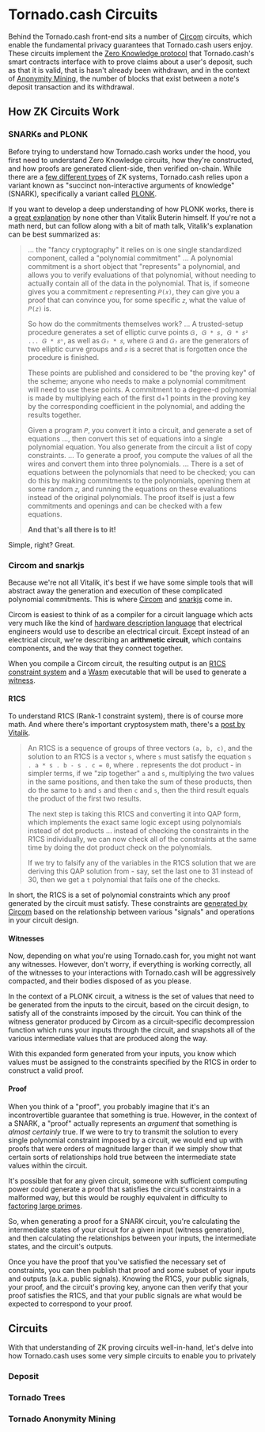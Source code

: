 # Tornado.cash Circuits

Behind the Tornado.cash front-end sits a number of [Circom](https://docs.circom.io/) circuits, which enable the
fundamental privacy guarantees that Tornado.cash users enjoy. These circuits implement the
[Zero Knowledge protocol](https://en.wikipedia.org/wiki/Zero-knowledge_proof) that Tornado.cash's smart contracts
interface with to prove claims about a user's deposit, such as that it is valid, that is hasn't already been withdrawn,
and in the context of [Anonymity Mining](anonymity-mining.md), the number of blocks that exist between a note's deposit
transaction and its withdrawal.

## How ZK Circuits Work

### SNARKs and PLONK

Before trying to understand how Tornado.cash works under the hood, you first need to understand Zero Knowledge circuits,
how they're constructed, and how proofs are generated client-side, then verified on-chain. While there are a
[few different types](https://en.wikipedia.org/wiki/Zero-knowledge_proof#Zero_knowledge_types) of ZK systems,
Tornado.cash relies upon a variant known as "succinct non-interactive arguments of knowledge" (SNARK),
specifically a variant called [PLONK](https://eprint.iacr.org/2019/953).

If you want to develop a deep understanding of how PLONK works, there is a
[great explanation](https://vitalik.ca/general/2019/09/22/plonk.html) by none other than Vitalik Buterin himself.
If you're not a math nerd, but can follow along with a bit of math talk, Vitalik's explanation can be best summarized as:

> ... the "fancy cryptography" it relies on is one single standardized component, called a "polynomial commitment" ...
> A polynomial commitment is a short object that "represents" a polynomial, and allows you to verify evaluations of that
> polynomial, without needing to actually contain all of the data in the polynomial. That is, if someone gives you a
> commitment `𝑐` representing `𝑃(𝑥)`, they can give you a proof that can convince you, for some specific `𝑧`, what the
> value of `𝑃(𝑧)` is.
> 
> So how do the commitments themselves work? ... A trusted-setup procedure generates a set of elliptic curve points
> `𝐺, 𝐺 * 𝑠, 𝐺 * 𝑠² ... 𝐺 * 𝑠ⁿ`, as well as `𝐺₂ * 𝑠`, where `𝐺` and `𝐺₂` are the generators of two elliptic curve
> groups and `𝑠` is a secret that is forgotten once the procedure is finished.
> 
> These points are published and considered to be "the proving key" of the scheme; anyone who needs to make a polynomial
> commitment will need to use these points. A commitment to a degree-d polynomial is made by multiplying each of the
> first d+1 points in the proving key by the corresponding coefficient in the polynomial, and adding the results together.
> 
> Given a program `𝑃`, you convert it into a circuit, and generate a set of equations ..., then convert this set of
> equations into a single polynomial equation. You also generate from the circuit a list of copy constraints. ...
> To generate a proof, you compute the values of all the wires and convert them into three polynomials. ... There is a
> set of equations between the polynomials that need to be checked; you can do this by making commitments to the
> polynomials, opening them at some random `𝑧`, and running the equations on these evaluations instead of the original
> polynomials. The proof itself is just a few commitments and openings and can be checked with a few equations.
> 
> **And that's all there is to it!**

Simple, right? Great.

### Circom and snarkjs

Because we're not all Vitalik, it's best if we have some simple tools that will abstract away the generation and
execution of these complicated polynomial commitments. This is where [Circom](https://docs.circom.io/) and
[snarkjs](https://github.com/iden3/snarkjs) come in.

Circom is easiest to think of as a compiler for a circuit language which acts very much like the kind of
[hardware description language](https://en.wikipedia.org/wiki/Hardware_description_language) that electrical engineers
would use to describe an electrical circuit. Except instead of an electrical circuit, we're describing an
**arithmetic circuit**, which contains components, and the way that they connect together.

When you compile a Circom circuit, the resulting output is an
[R1CS constraint system](https://docs.circom.io/1.-an-introduction/background#rank-1-constraint-system) and a
[Wasm](https://en.wikipedia.org/wiki/WebAssembly) executable that will be used to generate a
[witness](https://docs.circom.io/1.-an-introduction/background#witness).

#### R1CS

To understand R1CS (Rank-1 constraint system), there is of course more math. And where there's important
cryptosystem math, there's a [post by Vitalik](https://medium.com/@VitalikButerin/quadratic-arithmetic-programs-from-zero-to-hero-f6d558cea649#5539).

> An R1CS is a sequence of groups of three vectors `(a, b, c)`, and the solution to an R1CS is a vector `s`, where `s`
> must satisfy the equation `s . a * s . b - s . c = 0`, where `.` represents the dot product - in simpler terms, if we
> "zip together" `a` and `s`, multiplying the two values in the same positions, and then take the sum of these products,
> then do the same to `b` and `s` and then `c` and `s`, then the third result equals the product of the first two results.
> 
> The next step is taking this R1CS and converting it into QAP form, which implements the exact same logic except using
> polynomials instead of dot products ... instead of checking the constraints in the R1CS individually, we can now
> check all of the constraints at the same time by doing the dot product check on the polynomials.
> 
> If we try to falsify any of the variables in the R1CS solution that we are deriving this QAP solution from - say, set
> the last one to 31 instead of 30, then we get a `t` polynomial that fails one of the checks.

In short, the R1CS is a set of polynomial constraints which any proof generated by the circuit must satisfy. These
constraints are [generated by Circom](https://docs.circom.io/2.-circom-fundamentals/constraints-generation) based on the
relationship between various "signals" and operations in your circuit design.

#### Witnesses

Now, depending on what you're using Tornado.cash for, you might not want any witnesses. However, don't worry, if
everything is working correctly, all of the witnesses to your interactions with Tornado.cash will be aggressively
compacted, and their bodies disposed of as you please.

In the context of a PLONK circuit, a witness is the set of values that need to be generated from the inputs to the
circuit, based on the circuit design, to satisfy all of the constraints imposed by the circuit. You can think of the
witness generator produced by Circom as a circuit-specific decompression function which runs your inputs through the
circuit, and snapshots all of the various intermediate values that are produced along the way.

With this expanded form generated from your inputs, you know which values must be assigned to the constraints specified
by the R1CS in order to construct a valid proof.

#### Proof

When you think of a "proof", you probably imagine that it's an incontrovertible guarantee that something is true.
However, in the context of a SNARK, a "proof" actually represents an *argument* that something is *almost certainly*
true. If we were to try to transmit the solution to every single polynomial constraint imposed by a circuit, we would
end up with proofs that were orders of magnitude larger than if we simply show that certain sorts of relationships hold
true between the intermediate state values within the circuit.

It's possible that for any given circuit, someone with sufficient computing power could generate a proof that satisfies
the circuit's constraints in a malformed way, but this would be roughly equivalent in difficulty to
[factoring large primes](https://en.wikipedia.org/wiki/RSA_Factoring_Challenge).

So, when generating a proof for a SNARK circuit, you're calculating the intermediate states of your circuit for a given
input (witness generation), and then calculating the relationships between your inputs, the intermediate states, and
the circuit's outputs.

Once you have the proof that you've satisfied the necessary set of constraints, you can then publish that proof and 
some subset of your inputs and outputs (a.k.a. public signals). Knowing the R1CS, your public signals, your proof, and
the circuit's proving key, anyone can then verify that your proof satisfies the R1CS, and that your public signals
are what would be expected to correspond to your proof.

## Circuits

With that understanding of ZK proving circuits well-in-hand, let's delve into how Tornado.cash uses some very simple
circuits to enable you to privately 

### Deposit

### Tornado Trees



### Tornado Anonymity Mining


